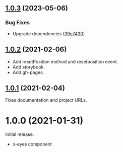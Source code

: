 ## [1.0.3](https://github.com/prantlf/web-xeyes/compare/v1.0.2...v1.0.3) (2023-05-06)

### Bug Fixes

* Upgrade dependencies ([39e7430](https://github.com/prantlf/web-xeyes/commit/39e7430bedaa9d675984f622aec9f951312a5fba))

## [1.0.2](https://github.com/prantlf/web-xeyes/compare/v1.0.1...v1.0.2) (2021-02-06)

* Add resetPosition method and resetposition event.
* Add storybook.
* Add gh-pages.

## [1.0.1](https://github.com/prantlf/web-xeyes/compare/v1.0.0...v1.0.1) (2021-02-04)

Fixes documentation and project URLs.

# 1.0.0 (2021-01-31)

Initial release.

* x-eyes component